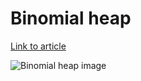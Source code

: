 # Binomial heap

[Link to article](http://www.growingwiththeweb.com/2014/01/binomial-heap.html)

![Binomial heap image](http://www.growingwiththeweb.com/images/2014/01/19/binomial-heap.svg)
